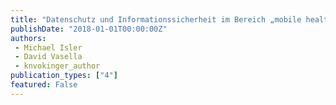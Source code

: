 ```yaml
---
title: "Datenschutz und Informationssicherheit im Bereich „mobile health“ (mHealth) zuhanden des eHealth Suisse Koordinationsorgan Bund-Kantone"
publishDate: "2018-01-01T00:00:00Z"
authors: 
 - Michael Isler
 - David Vasella
 - knvokinger_author
publication_types: ["4"]
featured: False
---
```

